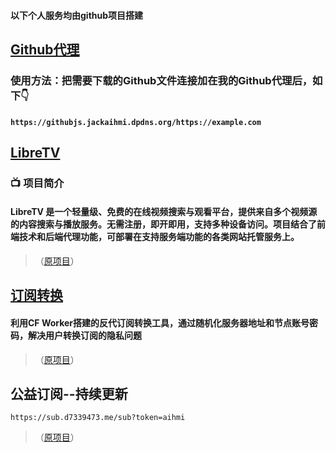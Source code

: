 #### 以下个人服务均由github项目搭建

## [Github代理](https://githubjs.jackaihmi.dpdns.org)
### 使用方法：把需要下载的Github文件连接加在我的Github代理后，如下👇
#### `https://githubjs.jackaihmi.dpdns.org/https://example.com`

## [LibreTV](https://libretv.aihmi.nyc.mn)
### 📺 项目简介
#### LibreTV 是一个轻量级、免费的在线视频搜索与观看平台，提供来自多个视频源的内容搜索与播放服务。无需注册，即开即用，支持多种设备访问。项目结合了前端技术和后端代理功能，可部署在支持服务端功能的各类网站托管服务上。
> （[原项目](https://github.com/LibreSpark/LibreTV)）


## [订阅转换](https://psub.aihmi.nyc.mn)
#### 利用CF Worker搭建的反代订阅转换工具，通过随机化服务器地址和节点账号密码，解决用户转换订阅的隐私问题
> （[原项目](https://github.com/bulianglin/psub)）

## 公益订阅--持续更新 

```
https://sub.d7339473.me/sub?token=aihmi
``` 

> （[原项目](https://github.com/jackaihmi/CF-Workers-SUB)）
